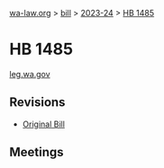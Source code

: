 [wa-law.org](/) > [bill](/bill/) > [2023-24](/bill/2023-24/) > [HB 1485](/bill/2023-24/hb/1485/)

# HB 1485
[leg.wa.gov](https://app.leg.wa.gov/billsummary?BillNumber=1485&Year=2023&Initiative=false)

## Revisions
* [Original Bill](1/)

## Meetings